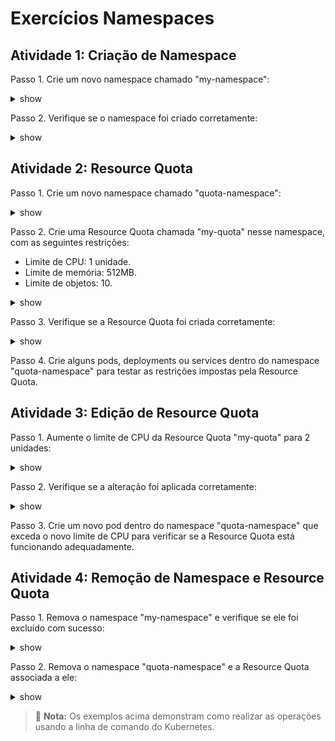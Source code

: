 # Exercícios Namespaces

## Atividade 1: Criação de Namespace

Passo 1. Crie um novo namespace chamado "my-namespace":

<details><summary>show</summary>
<p>

```bash
kubectl create namespace my-namespace
```

</p>
</details>

Passo 2. Verifique se o namespace foi criado corretamente:

<details><summary>show</summary>
<p>

```bash
kubectl get namespaces
```

</p>
</details>

## Atividade 2: Resource Quota

Passo 1. Crie um novo namespace chamado "quota-namespace":

<details><summary>show</summary>
<p>

```bash
kubectl create namespace quota-namespace
```

</p>
</details>

Passo 2. Crie uma Resource Quota chamada "my-quota" nesse namespace, com as seguintes restrições:

   - Limite de CPU: 1 unidade.
   - Limite de memória: 512MB.
   - Limite de objetos: 10.

<details><summary>show</summary>
<p>

```bash
kubectl apply -f - <<EOF
apiVersion: v1
kind: ResourceQuota
metadata:
  name: my-quota
  namespace: quota-namespace
spec:
  hard:
    cpu: "1"
    memory: 512Mi
    pods: "10"
EOF
```

</p>
</details>

Passo 3. Verifique se a Resource Quota foi criada corretamente:

<details><summary>show</summary>
<p>

```bash
kubectl describe resourcequota my-quota -n quota-namespace
```

</p>
</details>

Passo 4. Crie alguns pods, deployments ou services dentro do namespace "quota-namespace" para testar as restrições impostas pela Resource Quota.

## Atividade 3: Edição de Resource Quota

Passo 1. Aumente o limite de CPU da Resource Quota "my-quota" para 2 unidades:

<details><summary>show</summary>
<p>

```bash
kubectl apply -f - <<EOF
apiVersion: v1
kind: ResourceQuota
metadata:
  name: my-quota
  namespace: quota-namespace
spec:
  hard:
    cpu: "2"
    memory: 512Mi
    pods: "10"
EOF
```

</p>
</details>

Passo 2. Verifique se a alteração foi aplicada corretamente:

<details><summary>show</summary>
<p>

```bash
kubectl describe resourcequota my-quota -n quota-namespace
```

</p>
</details>

Passo 3. Crie um novo pod dentro do namespace "quota-namespace" que exceda o novo limite de CPU para verificar se a Resource Quota está funcionando adequadamente.

## Atividade 4: Remoção de Namespace e Resource Quota

Passo 1. Remova o namespace "my-namespace" e verifique se ele foi excluído com sucesso:

<details><summary>show</summary>
<p>

```bash
kubectl delete namespace my-namespace
kubectl get namespaces
```

</p>
</details>

Passo 2. Remova o namespace "quota-namespace" e a Resource Quota associada a ele:

<details><summary>show</summary>
<p>

```bash
kubectl delete namespace quota-namespace
kubectl get namespaces
kubectl get resourcequota -n quota-namespace
```

</p>
</details>

> :memo: **Nota:** Os exemplos acima demonstram como realizar as operações usando a linha de comando do Kubernetes.
